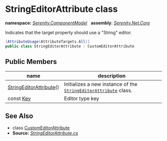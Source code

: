 # StringEditorAttribute class
**namespace:** *[Serenity.ComponentModel](../README.md#serenity.componentmodel-namespace)*   **assembly**: *[Serenity.Net.Core](../README.md)*

Indicates that the target property should use a "String" editor.

```csharp
[AttributeUsage(AttributeTargets.All)]
public class StringEditorAttribute : CustomEditorAttribute
```

## Public Members

| name | description |
| --- | --- |
| [StringEditorAttribute](StringEditorAttribute/StringEditorAttribute.md)() | Initializes a new instance of the [`StringEditorAttribute`](StringEditorAttribute.md) class. |
| const [Key](StringEditorAttribute/Key.md) | Editor type key |

## See Also

* class [CustomEditorAttribute](CustomEditorAttribute.md)
* **Source:** *[StringEditorAttribute.cs](https://github.com/serenity-is/Serenity/blob/master/src/Serenity.Net.Core/ComponentModel/PropertyGrid/EditorTypes/StringEditorAttribute.cs)*